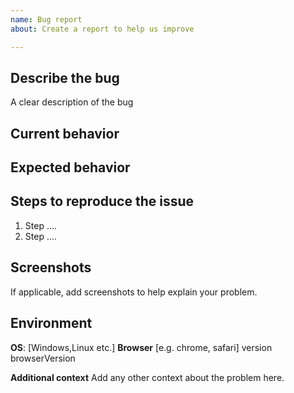 ```yaml
---
name: Bug report
about: Create a report to help us improve

---
```


## Describe the bug
A clear description of the bug


## Current behavior
<!-- Describe how the issue manifests. -->


## Expected behavior
<!-- Describe what is the expected behaviour. -->


## Steps to reproduce the issue
<!--Please provide the steps to reproduce the bug -->

1. Step ....
2. Step ....


## Screenshots
If applicable, add screenshots to help explain your problem.

## Environment

**OS**: [Windows,Linux etc.]
**Browser** [e.g. chrome, safari] version browserVersion

**Additional context**
Add any other context about the problem here.
